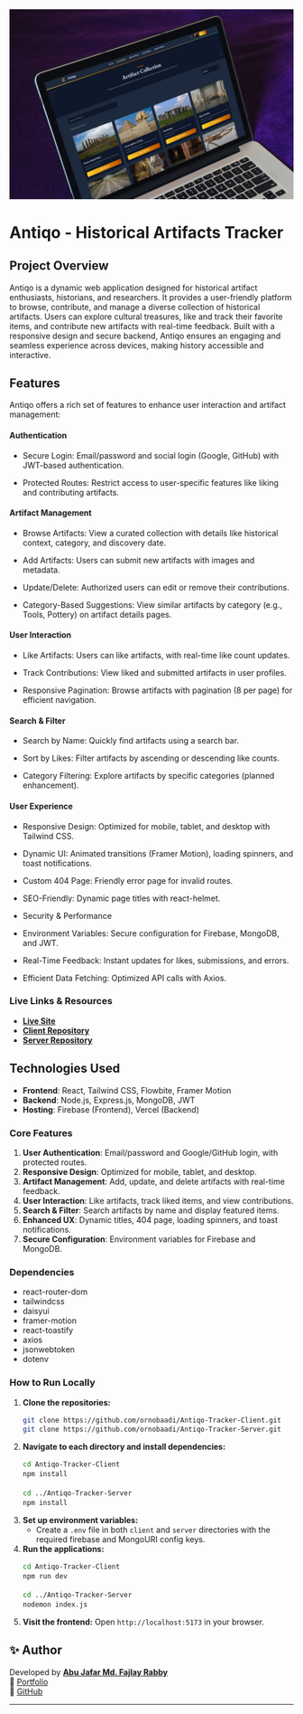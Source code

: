 <div align="center">
  <img src="public/Antiqo.jpg" alt="Antiqo Logo" width="800">
</div>


# Antiqo - Historical Artifacts Tracker

## Project Overview
Antiqo is a dynamic web application designed for historical artifact enthusiasts, historians, and researchers. It provides a user-friendly platform to browse, contribute, and manage a diverse collection of historical artifacts. Users can explore cultural treasures, like and track their favorite items, and contribute new artifacts with real-time feedback. Built with a responsive design and secure backend, Antiqo ensures an engaging and seamless experience across devices, making history accessible and interactive.

## Features
Antiqo offers a rich set of features to enhance user interaction and artifact management:

#### Authentication





- Secure Login: Email/password and social login (Google, GitHub) with JWT-based authentication.



- Protected Routes: Restrict access to user-specific features like liking and contributing artifacts.

#### Artifact Management





- Browse Artifacts: View a curated collection with details like historical context, category, and discovery date.



- Add Artifacts: Users can submit new artifacts with images and metadata.



- Update/Delete: Authorized users can edit or remove their contributions.



- Category-Based Suggestions: View similar artifacts by category (e.g., Tools, Pottery) on artifact details pages.

#### User Interaction





- Like Artifacts: Users can like artifacts, with real-time like count updates.



- Track Contributions: View liked and submitted artifacts in user profiles.



- Responsive Pagination: Browse artifacts with pagination (8 per page) for efficient navigation.

#### Search & Filter





- Search by Name: Quickly find artifacts using a search bar.



- Sort by Likes: Filter artifacts by ascending or descending like counts.



- Category Filtering: Explore artifacts by specific categories (planned enhancement).

#### User Experience





- Responsive Design: Optimized for mobile, tablet, and desktop with Tailwind CSS.



- Dynamic UI: Animated transitions (Framer Motion), loading spinners, and toast notifications.



- Custom 404 Page: Friendly error page for invalid routes.



- SEO-Friendly: Dynamic page titles with react-helmet.

- Security & Performance





- Environment Variables: Secure configuration for Firebase, MongoDB, and JWT.



- Real-Time Feedback: Instant updates for likes, submissions, and errors.



- Efficient Data Fetching: Optimized API calls with Axios.

### Live Links & Resources
- **[Live Site](https://antiqo-tracker.web.app/)**
- **[Client Repository](https://github.com/ornobaadi/Antiqo-Tracker-Client)**
- **[Server Repository](https://github.com/ornobaadi/Antiqo-Tracker-Server)**

## Technologies Used
- **Frontend**: React, Tailwind CSS, Flowbite, Framer Motion
- **Backend**: Node.js, Express.js, MongoDB, JWT
- **Hosting**: Firebase (Frontend), Vercel (Backend)



### Core Features
1. **User Authentication**: Email/password and Google/GitHub login, with protected routes.
2. **Responsive Design**: Optimized for mobile, tablet, and desktop.
3. **Artifact Management**: Add, update, and delete artifacts with real-time feedback.
4. **User Interaction**: Like artifacts, track liked items, and view contributions.
5. **Search & Filter**: Search artifacts by name and display featured items.
6. **Enhanced UX**: Dynamic titles, 404 page, loading spinners, and toast notifications.
7. **Secure Configuration**: Environment variables for Firebase and MongoDB.

### Dependencies
- react-router-dom
- tailwindcss
- daisyui
- framer-motion
- react-toastify
- axios
- jsonwebtoken
- dotenv

### How to Run Locally
1. **Clone the repositories:**
   ```bash
   git clone https://github.com/ornobaadi/Antiqo-Tracker-Client.git
   git clone https://github.com/ornobaadi/Antiqo-Tracker-Server.git
   ```
2. **Navigate to each directory and install dependencies:**
   ```bash
   cd Antiqo-Tracker-Client
   npm install
   
   cd ../Antiqo-Tracker-Server
   npm install
   ```
3. **Set up environment variables:**
   - Create a `.env` file in both `client` and `server` directories with the required firebase and MongoURI config keys.
4. **Run the applications:**
   ```bash
   cd Antiqo-Tracker-Client
   npm run dev
   
   cd ../Antiqo-Tracker-Server
   nodemon index.js
   ```
5. **Visit the frontend:** Open `http://localhost:5173` in your browser.


## ✨ Author

Developed by **[Abu Jafar Md. Fajlay Rabby](https://www.linkedin.com/in/ornobaadi/)**  
📁 [Portfolio](https://ornobaadi-1.web.app/)  
🐙 [GitHub](https://github.com/ornobaadi)

---


